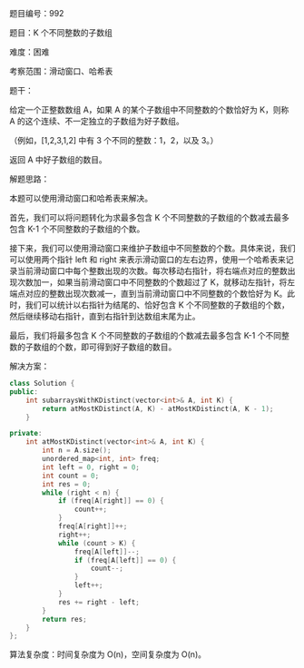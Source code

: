 题目编号：992

题目：K 个不同整数的子数组

难度：困难

考察范围：滑动窗口、哈希表

题干：

给定一个正整数数组 A，如果 A 的某个子数组中不同整数的个数恰好为 K，则称 A 的这个连续、不一定独立的子数组为好子数组。

（例如，[1,2,3,1,2] 中有 3 个不同的整数：1，2，以及 3。）

返回 A 中好子数组的数目。

解题思路：

本题可以使用滑动窗口和哈希表来解决。

首先，我们可以将问题转化为求最多包含 K 个不同整数的子数组的个数减去最多包含 K-1 个不同整数的子数组的个数。

接下来，我们可以使用滑动窗口来维护子数组中不同整数的个数。具体来说，我们可以使用两个指针 left 和 right 来表示滑动窗口的左右边界，使用一个哈希表来记录当前滑动窗口中每个整数出现的次数。每次移动右指针，将右端点对应的整数出现次数加一，如果当前滑动窗口中不同整数的个数超过了 K，就移动左指针，将左端点对应的整数出现次数减一，直到当前滑动窗口中不同整数的个数恰好为 K。此时，我们可以统计以右指针为结尾的、恰好包含 K 个不同整数的子数组的个数，然后继续移动右指针，直到右指针到达数组末尾为止。

最后，我们将最多包含 K 个不同整数的子数组的个数减去最多包含 K-1 个不同整数的子数组的个数，即可得到好子数组的数目。

解决方案：

```cpp
class Solution {
public:
    int subarraysWithKDistinct(vector<int>& A, int K) {
        return atMostKDistinct(A, K) - atMostKDistinct(A, K - 1);
    }

private:
    int atMostKDistinct(vector<int>& A, int K) {
        int n = A.size();
        unordered_map<int, int> freq;
        int left = 0, right = 0;
        int count = 0;
        int res = 0;
        while (right < n) {
            if (freq[A[right]] == 0) {
                count++;
            }
            freq[A[right]]++;
            right++;
            while (count > K) {
                freq[A[left]]--;
                if (freq[A[left]] == 0) {
                    count--;
                }
                left++;
            }
            res += right - left;
        }
        return res;
    }
};
```

算法复杂度：时间复杂度为 O(n)，空间复杂度为 O(n)。
